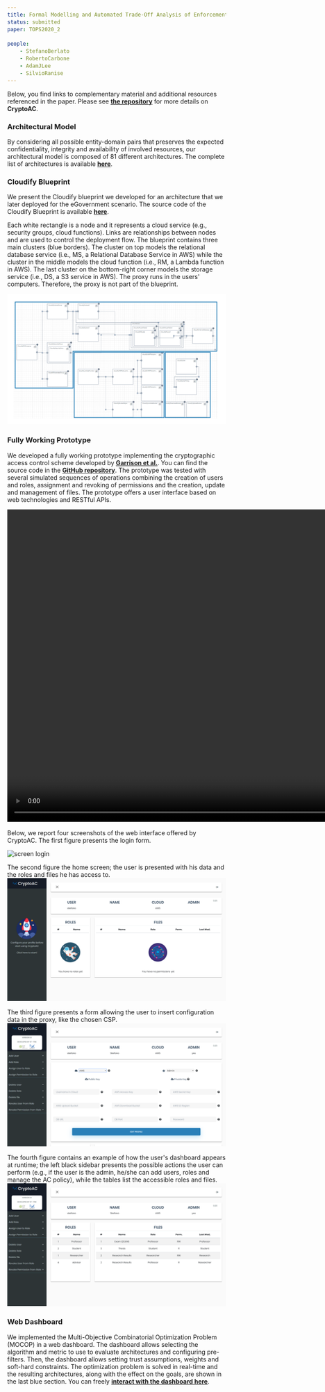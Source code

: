 ```yaml
---
title: Formal Modelling and Automated Trade-Off Analysis of Enforcement Architectures for Cryptographic Access Control in the Cloud
status: submitted
paper: TOPS2020_2

people:
    - StefanoBerlato
    - RobertoCarbone
    - AdamJLee
    - SilvioRanise
---
```


Below, you find links to complementary material and additional resources referenced in the paper. Please see [**the repository**](https://github.com/stfbk/CryptoAC) for more details on **CryptoAC**.


### Architectural Model

By considering all possible entity-domain pairs that preserves the expected confidentiality, integrity and availability of involved resources, our architectural model is composed of 81 different architectures. The complete list of architectures is available [**here**](assets/TOPS2020_2/architectures.pdf).


### Cloudify Blueprint

We present the Cloudify blueprint we developed for an architecture that we later deployed for the eGovernment scenario. The source code of the Cloudify Blueprint is available [**here**](assets/TOPS2020_2/blueprint.yaml).

Each white rectangle is a node and it represents a cloud service (e.g., security groups, cloud functions). Links are relationships between nodes and are used to control the deployment flow. The blueprint contains three main clusters (blue borders). The cluster on top models the relational database service (i.e., MS, a Relational Database Service in AWS) while the cluster in the middle models the cloud function (i.e., RM, a Lambda function in AWS). The last cluster on the bottom-right corner models the storage service (i.e., DS, a S3 service in AWS). The proxy runs in the users' computers. Therefore, the proxy is not part of the blueprint.

![Cloudify Blueprint](assets/TOPS2020_2/blueprint.png)



### Fully Working Prototype

We developed a fully working prototype implementing the cryptographic access control scheme developed by [**Garrison et al.**](https://arxiv.org/pdf/1602.09069). You can find the source code in the [**GitHub repository**](https://github.com/stfbk/CryptoAC). The prototype was tested with several simulated sequences of operations combining the creation of users and roles, assignment and revoking of permissions and the creation, update and management of files. The prototype offers a user interface based on web technologies and RESTful APIs.

<video width="1280" height="720" controls>
    <source src="assets/TOPS2020_2/prototype.mp4" type="video/mp4">
    Your browser does not support the video tag.
</video>    
<br />

Below, we report four screenshots of the web interface offered by CryptoAC. The first figure presents the login form.

![screen login](assets/TOPS2020_2/screenLogin.png)

The second figure the home screen; the user is presented with his data and the roles and files he has access to.
![screen home](assets/TOPS2020_2/screenHome.png)

The third figure presents a form allowing the user to insert configuration data in the proxy, like the chosen CSP.
![screen edit profile](assets/TOPS2020_2/screenEditProfile.png)

The fourth figure contains an example of how the user's dashboard appears at runtime; the left black sidebar presents the possible actions the user can perform (e.g., if the user is the admin, he/she can add users, roles and manage the AC policy), while the tables list the accessible roles and files.
![screen dashboard](assets/TOPS2020_2/screenDashBoard.png)




### Web Dashboard

We implemented the Multi-Objective Combinatorial Optimization Problem (MOCOP) in a web dashboard. The dashboard allows selecting the  algorithm and metric to use to evaluate architectures and configuring pre-filters. Then, the dashboard allows setting trust assumptions, weights and soft-hard constraints. The optimization problem is solved in real-time and the resulting architectures, along with the effect on the goals, are shown in the last blue section. You can freely [**interact with the dashboard here**](assets/TOPS2020_2/dashboard.html).